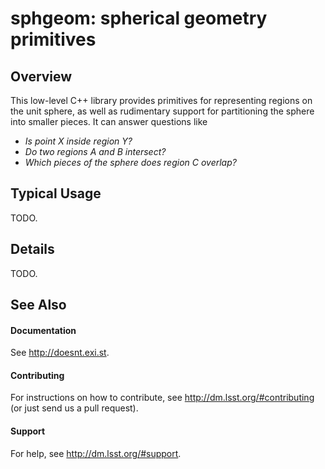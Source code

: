 sphgeom: spherical geometry primitives
======================================

Overview
--------

This low-level C++ library provides primitives for representing regions on the
unit  sphere, as well as rudimentary support for partitioning the sphere into
smaller pieces. It can answer questions like
  - *Is point X inside region Y?*
  - *Do two regions A and B intersect?*
  - *Which pieces of the sphere does region C overlap?*

Typical Usage
-------------

TODO.

Details
-------

TODO.

See Also
--------

#### Documentation

See http://doesnt.exi.st.

#### Contributing

For instructions on how to contribute, see http://dm.lsst.org/#contributing
(or just send us a pull request).

#### Support

For help, see http://dm.lsst.org/#support.
